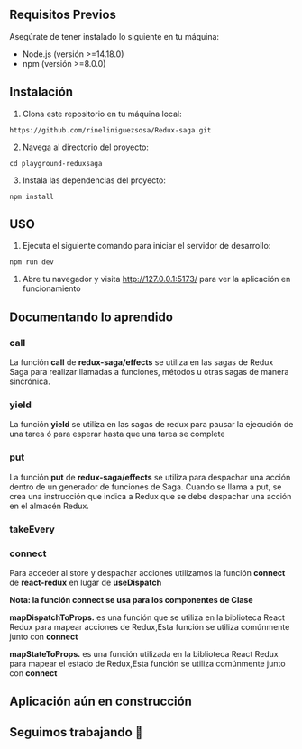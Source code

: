 ## Requisitos Previos

Asegúrate de tener instalado lo siguiente en tu máquina:

<ul>
   <li>Node.js (versión >=14.18.0)</li>
   <li>npm (versión >=8.0.0)</li>
</ul>

## Instalación

1. Clona este repositorio en tu máquina local:

```shell
https://github.com/rineliniguezsosa/Redux-saga.git
```

2. Navega al directorio del proyecto:

```shell
cd playground-reduxsaga
```

3. Instala las dependencias del proyecto:

```shell
npm install
```

## USO

1. Ejecuta el siguiente comando para iniciar el servidor de desarrollo:

```shell
npm run dev
```

1. Abre tu navegador y visita http://127.0.0.1:5173/ para ver la aplicación en funcionamiento

## Documentando lo aprendido

### call

La función **call** de **redux-saga/effects** se utiliza en las sagas de Redux Saga para realizar llamadas a funciones, métodos u otras sagas de manera sincrónica.

### yield

La función **yield** se utiliza en las sagas de redux para pausar la ejecución de una tarea ó para esperar hasta que una tarea se complete 

### put

La función **put** de **redux-saga/effects** se utiliza para despachar una acción dentro de un generador de funciones de Saga. Cuando se llama a put, se crea una instrucción que indica a Redux que se debe despachar una acción en el almacén Redux.

### takeEvery

### connect

Para acceder al store y despachar acciones utilizamos la función **connect** de **react-redux** en lugar de **useDispatch** 

**Nota: la función connect se usa para los componentes de Clase**

**mapDispatchToProps.** es una función que se utiliza en la biblioteca React Redux para mapear acciones de Redux,Esta función se utiliza comúnmente junto con **connect**

**mapStateToProps.** es una función utilizada en la biblioteca React Redux para mapear el estado de Redux,Esta función se utiliza comúnmente junto con **connect**

## Aplicación aún en construcción 
## Seguimos trabajando :hammer: